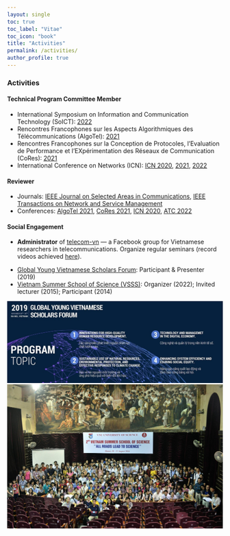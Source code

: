 ```yaml
---
layout: single
toc: true
toc_label: "Vitae"
toc_icon: "book"
title: "Activities"
permalink: /activities/
author_profile: true
---
```


### Activities
#### Technical Program Committee Member
* International Symposium on Information and Communication Technology (SoICT): [2022](https://soict.org/)
* Rencontres Francophones sur les Aspects Algorithmiques des Télécommunications (AlgoTel): [2021](https://apps.univ-lr.fr/cgi-bin/WebObjects/Colloque.woa/wa/menu?code=2721&idMenu=10987&lang=fr)
* Rencontres Francophones sur la Conception de Protocoles, l’Evaluation de Performance et l’EXpérimentation des Réseaux de Communication (CoRes): [2021](https://apps.univ-lr.fr/cgi-bin/WebObjects/Colloque.woa/wa/menu?code=2721&idMenu=10988&lang=fr)
* International Conference on Networks (ICN): [ICN 2020](https://www.iaria.org/conferences2020/ICN20.html), [2021](https://www.iaria.org/conferences2021/ICN21.html), [2022](https://www.iaria.org/conferences2022/ICN22.html)

#### Reviewer
* Journals: [IEEE Journal on Selected Areas in Communications](https://www.comsoc.org/publications/journals/ieee-jsac), [IEEE Transactions on Network and Service Management](https://www.comsoc.org/publications/journals/ieee-tnsm)
* Conferences: [AlgoTel 2021](https://apps.univ-lr.fr/cgi-bin/WebObjects/Colloque.woa/wa/menu?code=2721&idMenu=10987&lang=fr), [CoRes 2021](https://apps.univ-lr.fr/cgi-bin/WebObjects/Colloque.woa/wa/menu?code=2721&idMenu=10988&lang=fr), [ICN 2020](https://www.iaria.org/conferences2020/ICN20.html), [ATC 2022](https://atc-conf.org/)

#### Social Engagement
* **Administrator** of [telecom-vn](https://www.facebook.com/groups/telecomvn) — a Facebook group for Vietnamese researchers in telecommunications. Organize regular seminars (record videos achieved [here](https://www.youtube.com/channel/UCNWic6CM7ZtdlUJQd2WlGYQ)).
<!-- * 01/2022-present: volunteer as a translator for [Kính Kính Coong](https://www.facebook.com/groups/327219941478408/about), a project of translating French-Vietnamese and Vietnamese-French letters between godparents and foster children in difficult circumstances in Vietnam -->
* [Global Young Vietnamese Scholars Forum](http://trithuctrevietnam.vn/): Participant & Presenter (2019)
* [Vietnam Summer School of Science (VSSS)](https://www.truonghekhoahoc.com/): Organizer (2022); Invited lecturer (2015); Participant (2014)

<img src="/images/event_gyvsf2019.jpg" width="800" />

<img src="/images/event_vsss2015.jpg" width="800" />

<!--
<img src="http://....jpg" width="200" height="200" />
![GYVSF2019](/assets/images/event_gyvsf2019.jpg)
![VSSS2015](/assets/images/event_vsss2015.jpg)
-->


<!-- Curriculum vitae [[.pdf]({{ site.url }}/files/cv-giuseppedurisi.pdf)] -->
